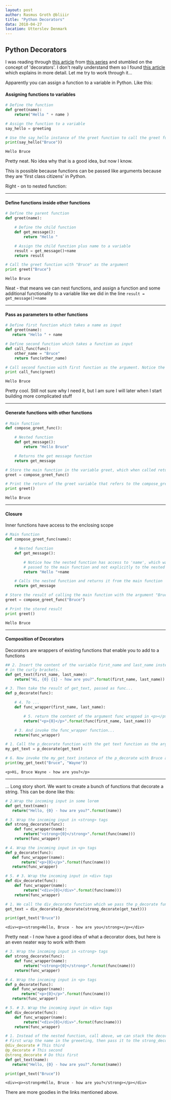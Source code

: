 ```yaml
---
layout: post
author: Rasmus Groth @bliiir
title: "Python Decorators"
data: 2018-04-27
location: Utterslev Denmark
---
```


## Python Decorators

I was reading through [this article][1] from [this series][2] and stumbled on the concept of 'decorators'. I don't really understand them so I found [this article][3] which explains in more detail. Let me try to work through it...

Apparently you can assign a function to a variable in Python. Like this:

#### Assigning functions to variables
```python
# Define the function
def greet(name):
    return("Hello " + name )

# Assign the function to a variable
say_hello = greeting

# Use the say_hello instance of the greet function to call the greet function
print(say_hello("Bruce"))
```
```
Hello Bruce
```
Pretty neat. No idea why that is a good idea, but now I know.

This is possible because functions can be passed like arguments because they are 'first class citizens' in Python.

Right - on to nested function:

---

#### Define functions inside other functions

```python
# Define the parent function
def greet(name):

    # Define the child function
    def get_message():
        return "Hello "

    # Assign the child function plus name to a variable
    result = get_message()+name
    return result

# Call the greet function with "Bruce" as the argument
print greet("Bruce")
```
```
Hello Bruce
```

Neat - that means we can nest functions, and assign a function and some additional functionality to a variable like we did in the line `result = get_message()+name`

---

#### Pass as parameters to other functions
```python
# Define first function which takes a name as input
def greet(name):
   return "Hello " + name

# Define second function which takes a function as input
def call_func(func):
    other_name = "Bruce"
    return func(other_name)  

# Call second function with first function as the argument. Notice the greet does not have () at the end
print call_func(greet)
```
```shell
Hello Bruce
```
Pretty cool. Still not sure why I need it, but I am sure I will later when I start building more complicated stuff

---

#### Generate functions with other functions

```python
# Main function
def compose_greet_func():

    # Nested function
    def get_message():
        return "Hello Bruce"

    # Returns the get message function
    return get_message

# Store the main function in the variable greet, which when called returns the nested function
greet = compose_greet_func()

# Print the return of the greet variable that refers to the compose_greet_func
print greet()
```
```
Hello Bruce
```

---

#### Closure
Inner functions have access to the enclosing scope

```python
# Main function
def compose_greet_func(name):

    # Nested function
    def get_message():

        # Notice how the nested function has access to 'name', which was
        # passed to the main function and not explicitly to the nested function
        return "Hello "+name

    # Calls the nested function and returns it from the main function
    return get_message

# Store the result of calling the main function with the argument "Bruce"
greet = compose_greet_func("Bruce")

# Print the stored result
print greet()
```
```
Hello Bruce
```

---

#### Composition of Decorators
Decorators are wrappers of existing functions that enable you to add to a functions
```python
## 2. Insert the content of the variable first_name and last_name instead of the 0 and 1
# in the curly brackets.
def get_text(first_name, last_name):
    return("Hi, {0} {1} - how are you?".format(first_name, last_name))

# 3. Then take the result of get_text, passed as func...
def p_decorate(func):

    # 4. To ...
    def func_wrapper(first_name, last_name):

        # 5. return the content of the argument func wrapped in <p></p> tags
        return("<p>{0}</p>".format(func(first_name, last_name)))

    # 3. And invoke the func_wrapper function...
    return(func_wrapper)

# 1. Call the p_decorate function with the get text function as the argument and store the object in my_get_text
my_get_text = p_decorate(get_text)

# 6. Now invoke the my_get_text instance of the p_decorate with Bruce and Wayne as the arguments
print(my_get_text("Bruce", "Wayne"))

```
```
<p>Hi, Bruce Wayne - how are you?</p>
```
---


... Long story short. We want to create a bunch of functions that decorate a string. This can be done like this:

```python
# 2.Wrap the incoming input in some lorem
def get_text(name):
   return("Hello, {0} - how are you?".format(name))

# 3. Wrap the incoming input in <strong> tags
def strong_decorate(func):
    def func_wrapper(name):
        return("<strong>{0}</strong>".format(func(name)))
    return(func_wrapper)

# 4. Wrap the incoming input in <p> tags
def p_decorate(func):
   def func_wrapper(name):
       return("<p>{0}</p>".format(func(name)))
   return(func_wrapper)

# 5. # 3. Wrap the incoming input in <div> tags
def div_decorate(func):
    def func_wrapper(name):
        return("<div>{0}</div>".format(func(name)))
    return(func_wrapper)

# 1. We call the div_decorate function which we pass the p_decorate function which we pass the strong_decorate function which we pass the get_text function
get_text = div_decorate(p_decorate(strong_decorate(get_text)))

print(get_text("Bruce"))
```
```
<div><p><strong>Hello, Bruce - how are you</strong></p></div>
```
Pretty neat - I now have a good idea of what a decorator does, but here is an even neater way to work with them
```python
# 3. Wrap the incoming input in <strong> tags
def strong_decorate(func):
    def func_wrapper(name):
        return("<strong>{0}</strong>".format(func(name)))
    return(func_wrapper)

# 4. Wrap the incoming input in <p> tags
def p_decorate(func):
   def func_wrapper(name):
       return("<p>{0}</p>".format(func(name)))
   return(func_wrapper)

# 5. # 3. Wrap the incoming input in <div> tags
def div_decorate(func):
    def func_wrapper(name):
        return("<div>{0}</div>".format(func(name)))
    return(func_wrapper)

# 1. Instead of the nested function, call above, we can stack the decorators using the @ sign
# First wrap the name in the greeeting, then pass it to the strong_decorate function, then pass the result to the p_decorate function, then pass the result to the div_decorate function
@div_decorate # This third
@p_decorate # This second
@strong_decorate # Do this first
def get_text(name):
   return("Hello, {0} - how are you?".format(name))

print(get_text("Bruce"))
```
```
<div><p><strong>Hello, Bruce - how are you?</strong></p></div>
```


There are more goodies in the links mentioned above.


[1]: https://medium.freecodecamp.org/learning-python-from-zero-to-hero-120ea540b567
[2]: https://medium.freecodecamp.org/python-collection-of-my-favorite-articles-8469b8455939
[3]: https://www.thecodeship.com/patterns/guide-to-python-function-decorators/

